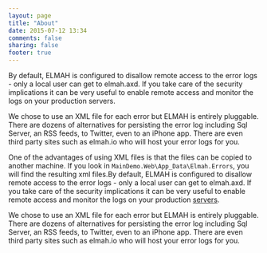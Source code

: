 ```yaml
---
layout: page
title: "About"
date: 2015-07-12 13:34
comments: false
sharing: false
footer: true
---
```

By default, ELMAH is configured to disallow remote access to the error logs - only a local user can get to elmah.axd. If you take care of the security implications it can be very useful to enable remote access and monitor the logs on your production servers.

We chose to use an XML file for each error but ELMAH is entirely pluggable. There are dozens of alternatives for persisting the error log including Sql Server, an RSS feeds, to Twitter, even to an iPhone app. There are even third party sites such as elmah.io who will host your error logs for you.

One of the advantages of using XML files is that the files can be copied to another machine. If you look in `MainDemo.Web\App_Data\Elmah.Errors`, you will find the resulting xml files.By default, ELMAH is configured to disallow remote access to the error logs - only a local user can get to elmah.axd. If you take care of the security implications it can be very useful to enable remote access and monitor the logs on your production [servers](http://http://en.wikipedia.org/wiki/File:Great_Pyramid_Diagram.svg).

We chose to use an XML file for each error but ELMAH is entirely pluggable. There are dozens of alternatives for persisting the error log including Sql Server, an RSS feeds, to Twitter, even to an iPhone app. There are even third party sites such as elmah.io who will host your error logs for you.